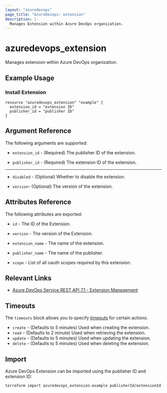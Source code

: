 ```yaml
---
layout: "azuredevops"
page_title: "AzureDevops: extension"
description: |-
  Manages Extension within Azure DevOps organization.
---
```


# azuredevops_extension

Manages extension within Azure DevOps organization.

## Example Usage

### Install Extension
```hcl
resource "azuredevops_extension" "example" {
  extension_id = "extension ID"
  publisher_id = "publisher ID"
}
```

## Argument Reference

The following arguments are supported:

* `extension_id` - (Required) The publisher ID of the extension.

* `publisher_id` - (Required) The extension ID of the extension.

---

* `disabled` - (Optional) Whether to disable the extension.

* `version`- (Optional) The version of the extension.

## Attributes Reference

The following attributes are exported:

* `id` - The ID of the Extension.

* `version` - The version of the Extension.

* `extension_name` - The name of the extension.

* `publisher_name` - The name of the publisher.

* `scope` - List of all oauth scopes required by this extension.

## Relevant Links

- [Azure DevOps Service REST API 7.1 - Extension Management](https://learn.microsoft.com/en-us/rest/api/azure/devops/extensionmanagement/installed-extensions?view=azure-devops-rest-7.1)

## Timeouts

The `timeouts` block allows you to specify [timeouts](https://developer.hashicorp.com/terraform/language/resources/syntax#operation-timeouts) for certain actions:

* `create` - (Defaults to 5 minutes) Used when creating the extension.
* `read` - (Defaults to 2 minute) Used when retrieving the extension.
* `update` - (Defaults to 5 minutes) Used when updating the extension.
* `delete` - (Defaults to 5 minutes) Used when deleting the extension.

## Import

Azure DevOps Extension can be imported using the publisher ID and extension ID:

```sh
terraform import azuredevops_extension.example publisherId/extensionId
```

